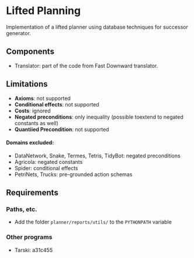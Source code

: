 # Lifted Planning

Implementation of a lifted planner using database techniques for successor
generator.

## Components
 - Translator: part of the code from Fast Downward translator.

## Limitations
 - **Axioms**: not supported
 - **Conditional effects**: not supported
 - **Costs**: ignored
 - **Negated preconditions**: only inequality (possible toextend to negated
   constants as well)
 - **Quantiied Precondition**: not supported

#### Domains excluded:
   - DataNetwork, Snake, Termes, Tetris, TidyBot: negated preconditions
   - Agricola: negated constants
   - Spider: conditional effects
   - PetriNets, Trucks: pre-grounded action schemas

## Requirements

### Paths, etc.

  - Add the folder `planner/reports/utils/` to the `PYTHONPATH` variable  

### Other programs

   - Tarski: a31c455

